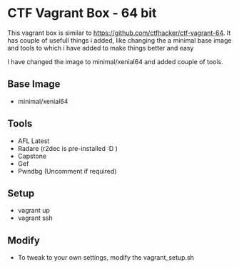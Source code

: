 # CTF Vagrant Box - 64 bit

This vagrant box is similar to https://github.com/ctfhacker/ctf-vagrant-64.
It has couple of usefull things i added, like changing the a minimal base image and tools to which i have added to make things better and easy

I have changed the image to minimal/xenial64 and added couple of tools.

## Base Image

- minimal/xenial64

## Tools

- AFL Latest
- Radare (r2dec is pre-installed :D )
- Capstone
- Gef
- Pwndbg (Uncomment if required)

## Setup

- vagrant up
- vagrant ssh

## Modify

- To tweak to your own settings, modify the vagrant_setup.sh
